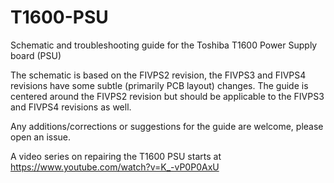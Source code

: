# T1600-PSU
Schematic and troubleshooting guide for the Toshiba T1600 Power Supply board (PSU)

The schematic is based on the FIVPS2 revision, the FIVPS3 and FIVPS4 revisions have some subtle (primarily PCB layout) changes.
The guide is centered around the FIVPS2 revision but should be applicable to the FIVPS3 and FIVPS4 revisions as well.

Any additions/corrections or suggestions for the guide are welcome, please open an issue.

A video series on repairing the T1600 PSU starts at https://www.youtube.com/watch?v=K_-vP0P0AxU

